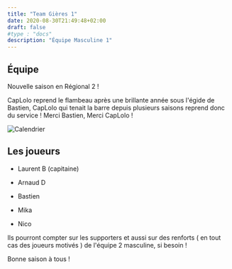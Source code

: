 ```yaml
---
title: "Team Gières 1"
date: 2020-08-30T21:49:48+02:00
draft: false
#type : "docs"
description: "Équipe Masculine 1"
---
```


## Équipe

Nouvelle saison en Régional 2 !

CapLolo reprend le flambeau après une brillante année sous l'égide de Bastien, CapLolo qui tenait la barre depuis plusieurs saisons reprend donc du service ! Merci Bastien, Merci  CapLolo !

![Calendrier](/images/2022-2023-R2H.png)

## Les joueurs

- Laurent B (capitaine)

- Arnaud D

- Bastien

- Mika

- Nico

Ils pourront compter sur les supporters et aussi sur des renforts ( en tout cas des joueurs motivés ) de l'équipe 2 masculine, si besoin !

Bonne saison à tous !
